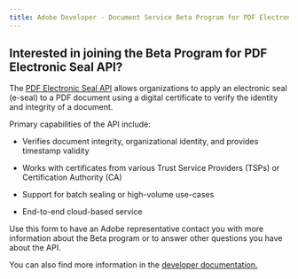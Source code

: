 ```yaml
---
title: Adobe Developer - Document Service Beta Program for PDF Electronic Seal API - form
---
```


<TextBlock slots="heading, text" width="100%" theme="lightest"  alignment="yes"  className="py-0 text-align-left div-p-0 left-content accessibility-text-blade text-blade-header heading-accessibility" />

## Interested in joining the Beta Program for PDF Electronic Seal API?

The <a href="https://developer.adobe.com/document-services/docs/overview/pdf-electronic-seal-api/">PDF Electronic Seal API</a> allows organizations to apply an electronic seal (e-seal) to a PDF document using a digital certificate to verify the identity and integrity of a document.

<TextBlock slots="text" width="100%" theme="lightest"  alignment="yes" paddingTop="5" paddingBottom='5' className="py-0 div-p-0 left-content accessibility-text-blade"/>

Primary capabilities of the API include:

<TextBlock slots="text" width="100%" theme="lightest"  alignment="yes" paddingTop="5" paddingBottom='5' className="py-0 div-p-0 left-content accessibility-text-blade"/>

- Verifies document integrity, organizational identity, and provides timestamp validity

- Works with certificates from various Trust Service Providers (TSPs) or Certification Authority (CA)

- Support for batch sealing or high-volume use-cases

- End-to-end cloud-based service

<TextBlock slots="text" width="100%" theme="lightest"  alignment="yes" paddingTop="5" paddingBottom='5' className="py-0 div-p-0 left-content accessibility-text-blade"/>

Use this form to have an Adobe representative contact you with more information about the Beta program or to answer other questions you have about the API.

<TextBlock slots="text" width="100%" theme="lightest"  alignment="yes" paddingTop="5" paddingBottom='5' className="py-0 div-p-0 left-content accessibility-text-blade accessibility-content link linking"/>

You can also find more information in the <a title="developer documentation" href="https://developer.adobe.com/document-services/docs/overview/pdf-electronic-seal-api/">developer documentation.</a>
